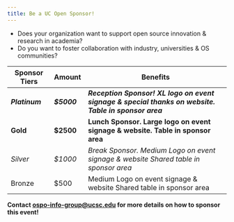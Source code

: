 ```yaml
---
title: Be a UC Open Sponsor!
---
```


- Does your organization want to support open source innovation & research in academia?
- Do you want to foster collaboration with industry, universities & OS communities?

| Sponsor Tiers  | Amount      | Benefits                                                                                             |
| -------------- | ----------- | ---------------------------------------------------------------------------------------------------- |
| **_Platinum_** | **_$5000_** | **_Reception Sponsor! XL logo on event signage & special thanks on website. Table in sponsor area_** |
| **Gold**       | **$2500**   | **Lunch Sponsor. Large logo on event signage & website. Table in sponsor area**                      |
| _Silver_       | _$1000_     | _Break Sponsor. Medium Logo on event signage & website Shared table in sponsor area_                 |
| Bronze         | $500        | Medium Logo on event signage & website Shared table in sponsor area                                  |

**Contact [ospo-info-group@ucsc.edu](mailto:ospo-info-group@ucsc.edu) for more details on how to sponsor this event!**
